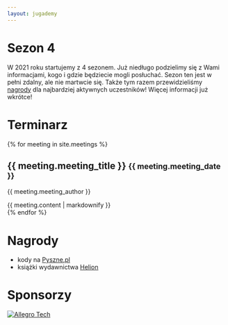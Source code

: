 ```yaml
---
layout: jugademy
---
```


# Sezon 4

W 2021 roku startujemy z 4 sezonem. Już niedługo podzielimy się z Wami informacjami, kogo i gdzie
będziecie mogli posłuchać. Sezon ten jest w pełni zdalny, ale nie martwcie się. Także tym razem
przewidzieliśmy [nagrody](#nagrody) dla najbardziej aktywnych uczestników! Więcej informacji już wkrótce!

# Terminarz

<div>
    {% for meeting in site.meetings %}
    <h2>{{ meeting.meeting_title }} <small>{{ meeting.meeting_date }}</small></h2>
    <section>
    <p>{{ meeting.meeting_author }}</p>
    {{ meeting.content | markdownify }}
    </section>
    {% endfor %}
</div>

# Nagrody

- kody na [Pyszne.pl](https://pyszne.pl)
- książki wydawnictwa [Helion](https://helion.pl/)

# Sponsorzy

[![Allegro Tech](https://allegro.tech/img/allegro-tech.svg)](https://allegro.tech)